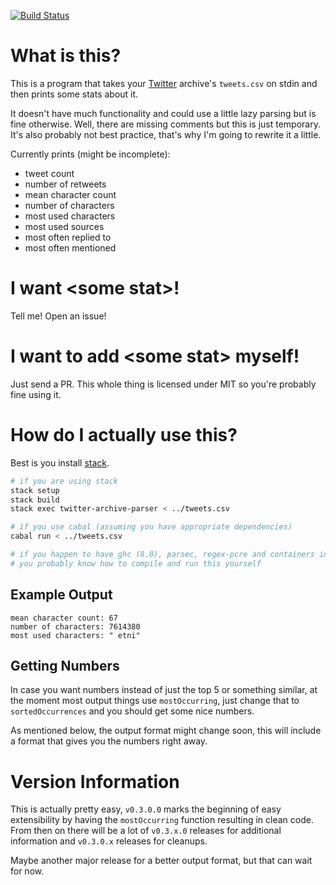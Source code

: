 [![Build Status](https://travis-ci.org/benaryorg/haskell-twitter-archive-parser.svg?branch=master)](https://travis-ci.org/benaryorg/haskell-twitter-archive-parser)

# What is this?

This is a program that takes your [Twitter](https://twitter.com) archive's
`tweets.csv` on stdin and then prints some stats about it.

It doesn't have much functionality and could use a little lazy parsing but is
fine otherwise.
Well, there are missing comments but this is just temporary.
It's also probably not best practice, that's why I'm going to rewrite it a
little.

Currently prints (might be incomplete):

- tweet count
- number of retweets
- mean character count
- number of characters
- most used characters
- most used sources
- most often replied to
- most often mentioned

# I want \<some stat\>!

Tell me! Open an issue!

# I want to add \<some stat\> myself!

Just send a PR.
This whole thing is licensed under MIT so you're probably fine using it.

# How do I actually use this?

Best is you install [stack](https://docs.haskellstack.org/en/stable/README/).

```bash
# if you are using stack
stack setup
stack build
stack exec twitter-archive-parser < ../tweets.csv

# if you use cabal (assuming you have appropriate dependencies)
cabal run < ../tweets.csv

# if you happen to have ghc (8.0), parsec, regex-pcre and containers installed
# you probably know how to compile and run this yourself
```

## Example Output

```text
mean character count: 67
number of characters: 7614380
most used characters: " etni"
```

## Getting Numbers

In case you want numbers instead of just the top 5 or something similar, at the
moment most output things use `mostOccurring`, just change that to
`sortedOccurrences` and you should get some nice numbers.

As mentioned below, the output format might change soon, this will include a
format that gives you the numbers right away.

# Version Information

This is actually pretty easy, `v0.3.0.0` marks the beginning of easy
extensibility by having the `mostOccurring` function resulting in clean code.
From then on there will be a lot of `v0.3.x.0` releases for additional
information and `v0.3.0.x` releases for cleanups.

Maybe another major release for a better output format, but that can wait for
now.

